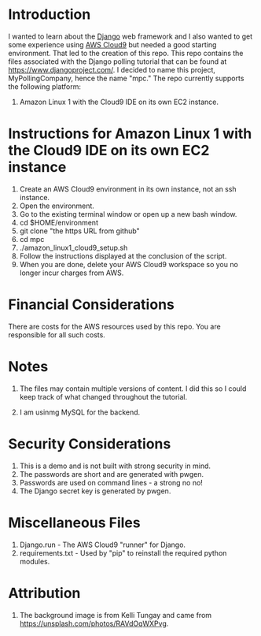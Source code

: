 # Introduction

I wanted to learn about the [Django](https://www.djangoproject.com/) web framework and I also wanted to get some experience using [AWS Cloud9](https://aws.amazon.com/cloud9/) but needed a good starting environment.   That led to the creation of this repo.   This repo contains the files associated with the Django polling tutorial that can be found at https://www.djangoproject.com/.  I decided to name this project, MyPollingCompany, hence the name "mpc." The repo currently supports the following platform: 

1. Amazon Linux 1 with the Cloud9 IDE on its own EC2 instance.

# Instructions for Amazon Linux 1 with the Cloud9 IDE on its own EC2 instance

1.  Create an AWS Cloud9 environment in its own instance, not an ssh instance.
2.  Open the environment.
3.  Go to the existing terminal window or open up a new bash window.
4.  cd $HOME/environment
5.  git clone "the https URL from github"
6.  cd mpc
7.  ./amazon_linux1_cloud9_setup.sh
8.  Follow the instructions displayed at the conclusion of the script.
9.  When you are done, delete your AWS Cloud9 workspace so you no longer incur charges from AWS.

# Financial Considerations

There are costs for the AWS resources used by this repo.  You are responsible for all such costs.

# Notes

1. The files may contain multiple versions of content.  I did this so I could keep track of what changed throughout the tutorial.

2. I am usinmg MySQL for the backend.

# Security Considerations

1. This is a demo and is not built with strong security in mind.
2. The passwords are short and are generated with pwgen.
3. Passwords are used on command lines - a strong no no!
4. The Django secret key is generated by pwgen.

# Miscellaneous Files

1. Django.run - The AWS Cloud9 "runner" for Django.
2. requirements.txt - Used by "pip" to reinstall the required python modules.

# Attribution

1. The background image is from Kelli Tungay and came from https://unsplash.com/photos/RAVdOqWXPvg.
